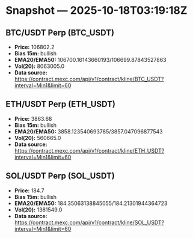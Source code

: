 # Snapshot — 2025-10-18T03:19:18Z

## BTC/USDT Perp (BTC_USDT)
- **Price:** 106802.2
- **Bias 15m:** bullish
- **EMA20/EMA50:** 106700.16143660193/106699.87843527863
- **Vol(20):** 8063005.0
- **Data source:** https://contract.mexc.com/api/v1/contract/kline/BTC_USDT?interval=Min1&limit=60

## ETH/USDT Perp (ETH_USDT)
- **Price:** 3863.68
- **Bias 15m:** bullish
- **EMA20/EMA50:** 3858.123540693785/3857.047096877543
- **Vol(20):** 560665.0
- **Data source:** https://contract.mexc.com/api/v1/contract/kline/ETH_USDT?interval=Min1&limit=60

## SOL/USDT Perp (SOL_USDT)
- **Price:** 184.7
- **Bias 15m:** bullish
- **EMA20/EMA50:** 184.35063138845055/184.21301944364723
- **Vol(20):** 1381549.0
- **Data source:** https://contract.mexc.com/api/v1/contract/kline/SOL_USDT?interval=Min1&limit=60

